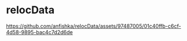 # relocData



https://github.com/anfishka/relocData/assets/97487005/01c40ffb-c6cf-4d58-9895-bac4c7d2d6de

